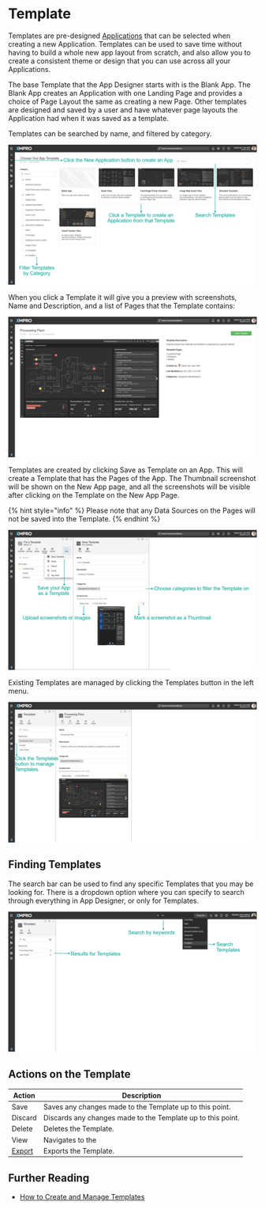 # Template

Templates are pre-designed [Applications](./) that can be selected when creating a new Application. Templates can be used to save time without having to build a whole new app layout from scratch, and also allow you to create a consistent theme or design that you can use across all your Applications.&#x20;

The base Template that the App Designer starts with is the Blank App. The Blank App creates an Application with one Landing Page and provides a choice of Page Layout the same as creating a new Page. Other templates are designed and saved by a user and have whatever page layouts the Application had when it was saved as a template.&#x20;

Templates can be searched by name, and filtered by category.

![](<../../.gitbook/assets/image (1213).png>)

When you click a Template it will give you a preview with screenshots, Name and Description, and a list of Pages that the Template contains:

![](<../../.gitbook/assets/image (1595).png>)

Templates are created by clicking Save as Template on an App. This will create a Template that has the Pages of the App. The Thumbnail screenshot will be shown on the New App page, and all the screenshots will be visible after clicking on the Template on the New App Page.

{% hint style="info" %}
Please note that any Data Sources on the Pages will not be saved into the Template.&#x20;
{% endhint %}

![](<../../.gitbook/assets/image (510).png>)

Existing Templates are managed by clicking the Templates button in the left menu.

![](<../../.gitbook/assets/image (614).png>)

## Finding Templates

The search bar can be used to find any specific Templates that you may be looking for. There is a dropdown option where you can specify to search through everything in App Designer, or only for Templates.

![](../../.gitbook/assets/Search-Templates.png)

## Actions on the Template

| **Action**                                               | **Description**                                             |
| -------------------------------------------------------- | ----------------------------------------------------------- |
| Save                                                     | Saves any changes made to the Template up to this point.    |
| Discard                                                  | Discards any changes made to the Template up to this point. |
| Delete                                                   | Deletes the Template.                                       |
| View                                                     |  Navigates to the                                           |
| [Export](../../how-to-guides/import-export-and-clone.md) | Exports the Template.                                       |

## Further Reading

* [How to Create and Manage Templates](../../how-to-guides/apps/manage-templates.md)
